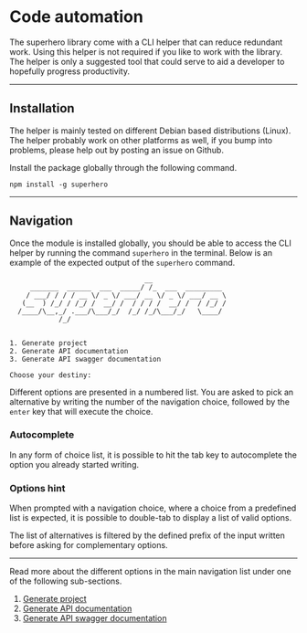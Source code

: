 # Code automation

The superhero library come with a CLI helper that can reduce redundant work. Using this helper is not required if you like to work with the library. The helper is only a suggested tool that could serve to aid a developer to hopefully progress productivity.

---

## Installation

The helper is mainly tested on different Debian based distributions (Linux). The helper probably work on other platforms as well, if you bump into problems, please help out by posting an issue on Github.

Install the package globally through the following command.

`npm install -g superhero`

---

## Navigation

Once the module is installed globally, you should be able to access the CLI helper by running the command `superhero` in the terminal. Below is an example of the expected output of the `superhero` command.

```
                                 __
     _______  ______  ___  _____/ /_  ___  _________
    / ___/ / / / __ \/ _ \/ ___/ __ \/ _ \/ ___/ __ \
   (__  ) /_/ / /_/ /  __/ /  / / / /  __/ /  / /_/ /
  /____/\__,_/ .___/\___/_/  /_/ /_/\___/_/   \____/
            /_/


1. Generate project
2. Generate API documentation
3. Generate API swagger documentation

Choose your destiny:
```

Different options are presented in a numbered list. You are asked to pick an alternative by writing the number of the navigation choice, followed by the `enter` key that will execute the choice.

### Autocomplete

In any form of choice list, it is possible to hit the tab key to autocomplete the option you already started writing.

### Options hint

When prompted with a navigation choice, where a choice from a predefined list is expected, it is possible to double-tab to display a list of valid options.

The list of alternatives is filtered by the defined prefix of the input written before asking for complementary options.

---

Read more about the different options in the main navigation list under one of the following sub-sections.

1. [Generate project](generate-project.md)
2. [Generate API documentation](generate-api-documentation.md)
4. [Generate API swagger documentation](generate-swagger.md)
